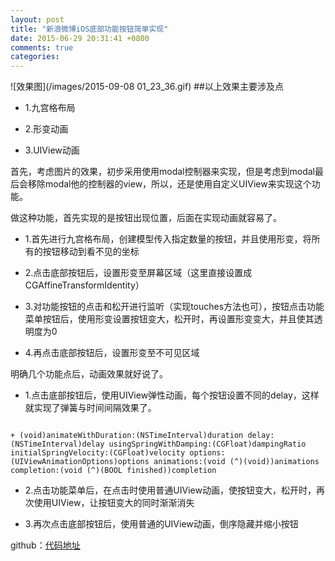 ```yaml
---
layout: post
title: "新浪微博iOS底部功能按钮简单实现"
date: 2015-06-29 20:31:41 +0800
comments: true
categories: 
---
```


![效果图](/images/2015-09-08 01_23_36.gif)
##以上效果主要涉及点

- 1.九宫格布局

- 2.形变动画

- 3.UIView动画
<!--more-->
首先，考虑图片的效果，初步采用使用modal控制器来实现，但是考虑到modal最后会移除modal他的控制器的view，所以，还是使用自定义UIView来实现这个功能。

做这种功能，首先实现的是按钮出现位置，后面在实现动画就容易了。

- 1.首先进行九宫格布局，创建模型传入指定数量的按钮，并且使用形变，将所有的按钮移动到看不见的坐标

- 2.点击底部按钮后，设置形变至屏幕区域（这里直接设置成CGAffineTransformIdentity）

- 3.对功能按钮的点击和松开进行监听（实现touches方法也可），按钮点击功能菜单按钮后，使用形变设置按钮变大，松开时，再设置形变变大，并且使其透明度为0

- 4.再点击底部按钮后，设置形变至不可见区域

明确几个功能点后，动画效果就好说了。

- 1.点击底部按钮后，使用UIView弹性动画，每个按钮设置不同的delay，这样就实现了弹簧与时间间隔效果了。

```objc

+ (void)animateWithDuration:(NSTimeInterval)duration delay:(NSTimeInterval)delay usingSpringWithDamping:(CGFloat)dampingRatio initialSpringVelocity:(CGFloat)velocity options:(UIViewAnimationOptions)options animations:(void (^)(void))animations completion:(void (^)(BOOL finished))completion

```

- 2.点击功能菜单后，在点击时使用普通UIView动画，使按钮变大，松开时，再次使用UIView，让按钮变大的同时渐渐消失

- 3.再次点击底部按钮后，使用普通的UIView动画，倒序隐藏并缩小按钮

github：[代码地址](https://github.com/tripleCC/TPCSpringMenu)